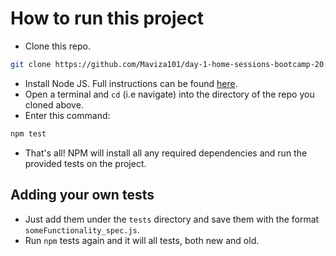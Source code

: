 # How to run this project
* Clone this repo.
```bash
git clone https://github.com/Maviza101/day-1-home-sessions-bootcamp-20.git
```
* Install Node JS. Full instructions can be found [here](https://nodejs.org/en/download/).
* Open a terminal and `cd` (i.e navigate) into the directory of the repo you cloned above.
* Enter this command:
```bash
npm test
```
* That's all! NPM will install all any required dependencies and run the provided tests on the project.

## Adding your own tests
* Just add them under the `tests` directory and save them with the format `someFunctionality_spec.js`.
* Run `npm` tests again and it will all tests, both new and old.
